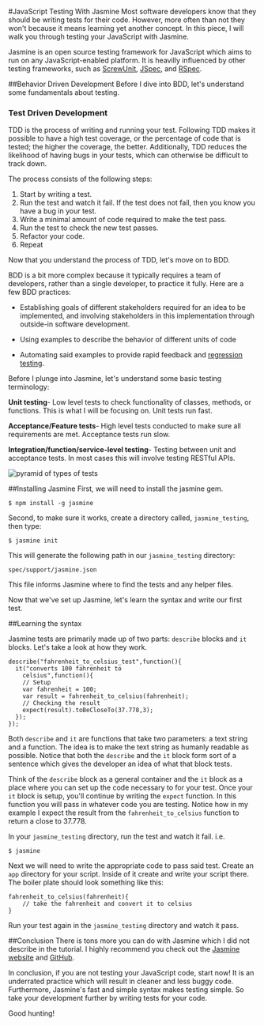 #JavaScript Testing With Jasmine
Most software developers know that they should be writing tests for their code. However, more often than not they won't because it means learning yet another concept. In this piece, I will walk you through testing your JavaScript with Jasmine.

Jasmine is an open source testing framework for JavaScript which aims to run on any JavaScript-enabled platform. It is heavilly influenced by other testing frameworks, such as [ScrewUnit](https://github.com/nkallen/screw-unit), [JSpec](https://github.com/liblime/jspec), and [RSpec](https://github.com/rspec/rspec).

##Behavior Driven Development
Before I dive into BDD, let's understand some fundamentals about testing. 

### Test Driven Development
TDD is the process of writing and running your test. Following TDD makes it possible to have a high test coverage, or the percentage of code that is tested; the higher the coverage, the better. Additionally, TDD reduces the likelihood of having bugs in your tests, which can otherwise be difficult to track down.

The process consists of the following steps:

1. Start by writing a test.
2. Run the test and watch it fail. If the test does not fail, then you know you have a bug in your test.
3. Write a minimal amount of code required to make the test pass.
4. Run the test to check the new test passes.
5. Refactor your code.
6. Repeat

Now that you understand the process of TDD, let's move on to BDD.

BDD is a bit more complex because it typically requires a team of developers, rather than a single developer, to practice it fully. Here are a few BDD practices:

* Establishing goals of different stakeholders required for an idea to be implemented, and involving stakeholders in this implementation through outside-in software development.

* Using examples to describe the behavior of different units of code

* Automating said examples to provide rapid feedback and [regression testing](https://en.wikipedia.org/wiki/Regression_testing).

Before I plunge into Jasmine, let's understand some basic testing terminology:

**Unit testing**- Low level tests to check functionality of classes, methods, or functions. This is what I will be focusing on. Unit tests run fast.

**Acceptance/Feature tests**- High level tests conducted to make sure all requirements are met. Acceptance tests run slow.

**Integration/function/service-level testing**- Testing between unit and acceptance tests. In most cases this will involve testing RESTful APIs.

![pyramid of types of tests](http://blog.codeclimate.com/images/posts/rails-testing-pyramid.png)


##Installing Jasmine
First, we will need to install the jasmine gem.

	$ npm install -g jasmine

Second, to make sure it works, create a directory called, `jasmine_testing`, then type: 

	$ jasmine init

This will generate the following path in our `jasmine_testing` directory:

	spec/support/jasmine.json

This file informs Jasmine where to find the tests and any helper files.

Now that we've set up Jasmine, let's learn the syntax and write our first test.

##Learning the syntax

Jasmine tests are primarily made up of two parts: `describe` blocks and `it` blocks. Let's take a look at how they work.

	describe("fahrenheit_to_celsius_test",function(){
	  it("converts 100 fahrenheit to 			
	  	celsius",function(){
		// Setup
	    var fahrenheit = 100;
    	var result = fahrenheit_to_celsius(fahrenheit);
	    // Checking the result
    	expect(result).toBeCloseTo(37.778,3);
	  });
	});
	
Both `describe` and `it` are functions that take two parameters: a text string and a function. The idea is to make the text string as humanly readable as possible. Notice that both the `describe` and the `it` block form sort of a sentence which gives the developer an idea of what that block tests.

Think of the `describe` block as a general container and the `it` block as a place where you can set up the code necessary to for your test. Once your `it` block is setup, you'll continue by writing the `expect` function. In this function you will pass in whatever code you are testing. Notice how in my example I expect the result from the `fahrenheit_to_celsius` function to return a close to 37.778.

In your `jasmine_testing` directory, run the test and watch it fail. i.e.

	$ jasmine
	
Next we will need to write the appropriate code to pass said test. Create an `app` directory for your script. Inside of it create and write your script there. The boiler plate should look something like this:

	fahrenheit_to_celsius(fahrenheit){
    	// take the fahrenheit and convert it to celsius
	}
	
Run your test again in the `jasmine_testing` directory and watch it pass.

##Conclusion
There is tons more you can do with Jasmine which I did not describe in the tutorial. I highly recommend you check out the [Jasmine website](http://jasmine.github.io/) and [GitHub](https://github.com/jasmine/jasmine).

In conclusion, if you are not testing your JavaScript code, start now! It is an underrated practice which will result in cleaner and less buggy code. Furthermore, Jasmine's fast and simple syntax makes testing simple. So take your development further by writing tests for your code. 

Good hunting!


